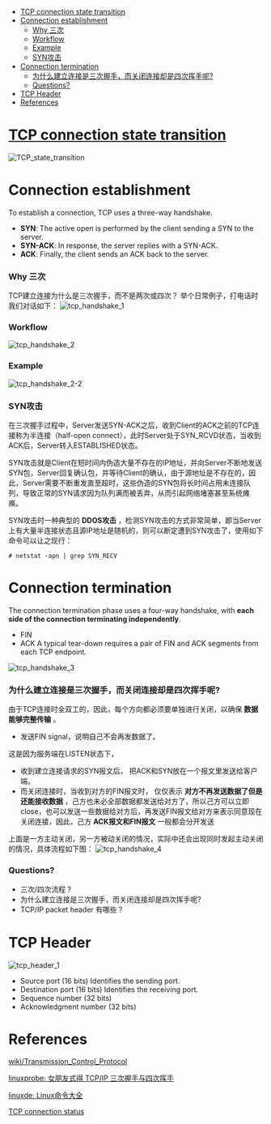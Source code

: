 - [TCP connection state transition](#tcp-connection-state-transition)
- [Connection establishment](#connection-establishment)
  - [Why 三次](#why-三次)
  - [Workflow](#workflow)
  - [Example](#example)
  - [SYN攻击](#syn攻击)
- [Connection termination](#connection-termination)
  - [为什么建立连接是三次握手，而关闭连接却是四次挥手呢?](#为什么建立连接是三次握手而关闭连接却是四次挥手呢)
  - [Questions?](#questions)
- [TCP Header](#tcp-header)
- [References](#references)

# [TCP connection state transition](https://www.ibm.com/support/knowledgecenter/SSLTBW_2.1.0/com.ibm.zos.v2r1.halu101/constatus.htm)
![TCP_state_transition](../images/2018/TCP_state_transition.gif)

# Connection establishment
To establish a connection, TCP uses a three-way handshake.
* __SYN__: The active open is performed by the client sending a SYN to the server.
* __SYN-ACK__: In response, the server replies with a SYN-ACK.
* __ACK__: Finally, the client sends an ACK back to the server. 

### Why 三次
TCP建立连接为什么是三次握手，而不是两次或四次？
举个日常例子，打电话时我们对话如下：
![tcp_handshake_1](../images/2018/tcp_handshake_1.png)<br/>

### Workflow
![tcp_handshake_2](../images/2018/tcp_handshake_2.png)<br/>
### Example
![tcp_handshake_2-2](../images/2018/tcp_handshake_2-2.png)<br/>

### SYN攻击
  在三次握手过程中，Server发送SYN-ACK之后，收到Client的ACK之前的TCP连接称为半连接（half-open connect），此时Server处于SYN_RCVD状态，当收到ACK后，Server转入ESTABLISHED状态。
  
  SYN攻击就是Client在短时间内伪造大量不存在的IP地址，并向Server不断地发送SYN包，Server回复确认包，并等待Client的确认，由于源地址是不存在的，因此，Server需要不断重发直至超时，这些伪造的SYN包将长时间占用未连接队列，导致正常的SYN请求因为队列满而被丢弃，从而引起网络堵塞甚至系统瘫痪。
  
  SYN攻击时一种典型的 __DDOS攻击__ ，检测SYN攻击的方式非常简单，即当Server上有大量半连接状态且源IP地址是随机的，则可以断定遭到SYN攻击了，使用如下命令可以让之现行：
```
# netstat -apn | grep SYN_RECV
```

# Connection termination
The connection termination phase uses a four-way handshake, with __each side of the connection terminating independently__. 
* FIN
* ACK
A typical tear-down requires a pair of FIN and ACK segments from each TCP endpoint.

![tcp_handshake_3](../images/2018/tcp_handshake_3.png)<br/>

### 为什么建立连接是三次握手，而关闭连接却是四次挥手呢?

由于TCP连接时全双工的，因此，每个方向都必须要单独进行关闭，以确保 __数据能够完整传输__ 。
* 发送FIN signal，说明自己不会再发数据了。

这是因为服务端在LISTEN状态下，
* 收到建立连接请求的SYN报文后，
把ACK和SYN放在一个报文里发送给客户端。
* 而关闭连接时，当收到对方的FIN报文时，
仅仅表示 __对方不再发送数据了但是还能接收数据__ ，己方也未必全部数据都发送给对方了，所以己方可以立即close，也可以发送一些数据给对方后，再发送FIN报文给对方来表示同意现在关闭连接，因此，己方 __ACK报文和FIN报文__ 一般都会分开发送

上面是一方主动关闭，另一方被动关闭的情况，实际中还会出现同时发起主动关闭的情况，具体流程如下图：
![tcp_handshake_4](../images/2018/tcp_handshake_4.png)<br/>

### Questions?
* 三次/四次流程？
* 为什么建立连接是三次握手，而关闭连接却是四次挥手呢?
* TCP/IP packet header 有哪些？

# TCP Header
![tcp_header_1](../images/2018/tcp_header_1.png)<br/>
* Source port (16 bits)
Identifies the sending port.
* Destination port (16 bits)
Identifies the receiving port.
* Sequence number (32 bits)
* Acknowledgment number (32 bits)


# References
[wiki/Transmission_Control_Protocol](https://en.wikipedia.org/wiki/Transmission_Control_Protocol)<br/>

[linuxprobe: 女朋友式得 TCP/IP 三次握手与四次挥手](https://www.linuxprobe.com/tcp-ip-protocol.html)<br/>

[linuxde: Linux命令大全](http://man.linuxde.net)<br/>

[TCP connection status](https://www.ibm.com/support/knowledgecenter/SSLTBW_2.1.0/com.ibm.zos.v2r1.halu101/constatus.htm)<br/>

[]()<br/>
